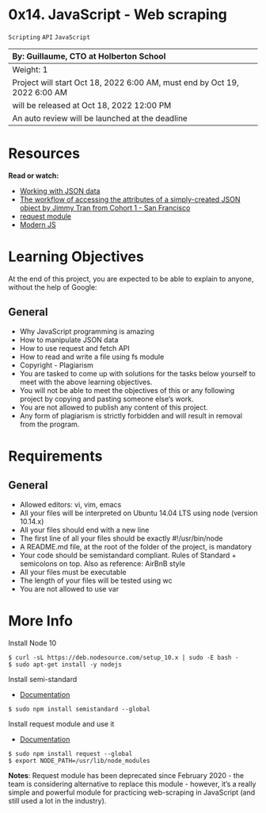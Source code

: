 # 0x14. JavaScript - Web scraping
`Scripting` `API` `JavaScript`

|By: Guillaume, CTO at Holberton School|
|:--|
|Weight: 1|
|Project will start Oct 18, 2022 6:00 AM, must end by Oct 19, 2022 6:00 AM|
|will be released at Oct 18, 2022 12:00 PM|
|An auto review will be launched at the deadline|

# Resources
**Read or watch:**

- [Working with JSON data](https://developer.mozilla.org/en-US/docs/Learn/JavaScript/Objects/JSON)
- [The workflow of accessing the attributes of a simply-created JSON object by Jimmy Tran from Cohort 1 - San Francisco](https://medium.com/@vietkieutie/the-workflow-of-accessing-the-attributes-of-a-simply-created-json-object-82a5b33e2319)
- [request module](https://github.com/request/request)
- [Modern JS](https://github.com/mbeaudru/modern-js-cheatsheet)

# Learning Objectives
At the end of this project, you are expected to be able to explain to anyone, without the help of Google:

## General
- Why JavaScript programming is amazing
- How to manipulate JSON data
- How to use request and fetch API
- How to read and write a file using fs module
- Copyright - Plagiarism
- You are tasked to come up with solutions for the tasks below yourself to meet with the above learning objectives.
- You will not be able to meet the objectives of this or any following project by copying and pasting someone else’s work.
- You are not allowed to publish any content of this project.
- Any form of plagiarism is strictly forbidden and will result in removal from the program.

# Requirements
## General
- Allowed editors: vi, vim, emacs
- All your files will be interpreted on Ubuntu 14.04 LTS using node (version 10.14.x)
- All your files should end with a new line
- The first line of all your files should be exactly #!/usr/bin/node
- A README.md file, at the root of the folder of the project, is mandatory
- Your code should be semistandard compliant. Rules of Standard + semicolons on top. Also as reference: AirBnB style
- All your files must be executable
- The length of your files will be tested using wc
- You are not allowed to use var

# More Info
Install Node 10
```
$ curl -sL https://deb.nodesource.com/setup_10.x | sudo -E bash -
$ sudo apt-get install -y nodejs
```
Install semi-standard
- [Documentation](https://github.com/standard/semistandard)
```
$ sudo npm install semistandard --global
```
Install request module and use it
- [Documentation](https://github.com/request/request)
```
$ sudo npm install request --global
$ export NODE_PATH=/usr/lib/node_modules
```

**Notes**: Request module has been deprecated since February 2020 - the team is considering alternative to replace this module - however, it’s a really simple and powerful module for practicing web-scraping in JavaScript (and still used a lot in the industry).
